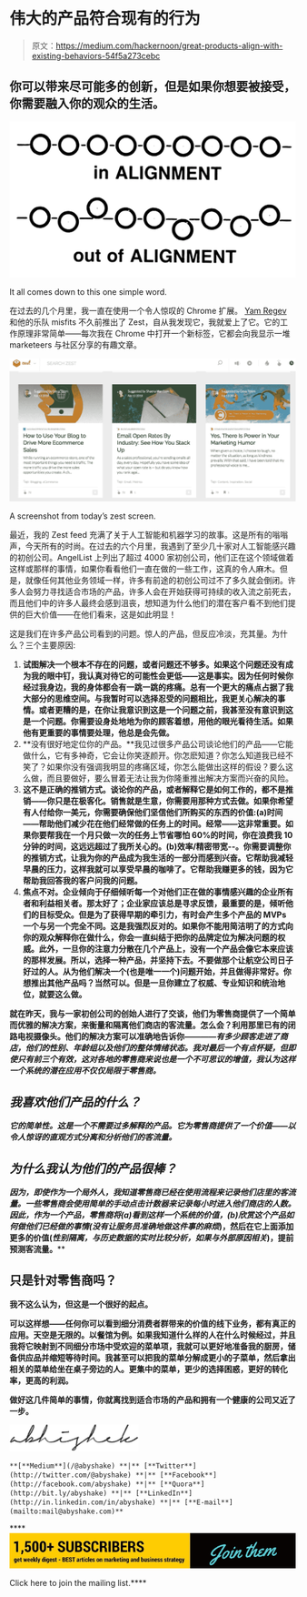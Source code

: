 # 伟大的产品符合现有的行为

> 原文：<https://medium.com/hackernoon/great-products-align-with-existing-behaviors-54f5a273cebc>

## 你可以带来尽可能多的创新，但是如果你想要被接受，你需要融入你的观众的生活。

![](img/303782cf0f91c614739a1fd15a47a8ef.png)

It all comes down to this one simple word.

在过去的几个月里，我一直在使用一个令人惊叹的 Chrome 扩展。 [Yam Regev](https://medium.com/u/cda2e9cf8d4?source=post_page-----54f5a273cebc--------------------------------) 和他的乐队 misfits 不久前推出了 Zest，自从我发现它，我就爱上了它。它的工作原理非常简单——每次我在 Chrome 中打开一个新标签，它都会向我显示一堆 marketeers 与社区分享的有趣文章。

![](img/e99c516763533b6413203c9f0bfa7be6.png)

A screenshot from today’s zest screen.

最近，我的 Zest feed 充满了关于人工智能和机器学习的故事。这是所有的嗡嗡声，今天所有的时尚。在过去的六个月里，我遇到了至少几十家对人工智能感兴趣的初创公司。AngelList 上列出了超过 4000 家初创公司，他们正在这个领域做着这样或那样的事情，如果你看看他们一直在做的一些工作，这真的令人麻木。但是，就像任何其他业务领域一样，许多有前途的初创公司过不了多久就会倒闭。许多人会努力寻找适合市场的产品，许多人会在开始获得可持续的收入流之前死去，而且他们中的许多人最终会感到沮丧，想知道为什么他们的潜在客户看不到他们提供的巨大价值——在他们看来，这是如此明显！

这是我们在许多产品公司看到的问题。惊人的产品，但反应冷淡，充其量。为什么？三个主要原因:

1.  **试图解决一个根本不存在的问题，或者问题还不够多。如果这个问题还没有成为我的眼中钉，我认真对待它的可能性会更低——这是事实。因为任何时候你经过我身边，我的身体都会有一跳一跳的疼痛。总有一个更大的痛点占据了我大部分的思维空间。与我暂时可以选择忍受的问题相比，我更关心解决的事情。或者更糟的是，在你让我意识到这是一个问题之前，我甚至没有意识到这是一个问题。你需要设身处地地为你的顾客着想，用他的眼光看待生活。如果他有更重要的事情要处理，他总是会先做。**
2.  **没有很好地定位你的产品。**我见过很多产品公司谈论他们的产品——它能做什么，它有多神奇，它会让你笑逐颜开。你怎麽知道？你怎么知道我已经不笑了？如果你没有强调我明显的疼痛区域，你怎么能做出这样的假设？要么这么做，而且要做好，要么冒着无法让我为你隆重推出解决方案而兴奋的风险。
3.  **这不是正确的推销方式。**谈论你的产品，或者解释它是如何工作的，都不是推销——你只是在极客化。销售就是生意，你需要用那种方式去做。如果你希望有人付给你一美元，你需要确保他们坚信他们所购买的东西的价值:(a)时间——帮助他们减少花在他们经常做的任务上的时间**。经常——这非常重要。如果你要帮我在一个月只做一次的任务上节省哪怕 60%的时间，你在浪费我 10 分钟的时间，这远远超过了我所关心的。(b)效率/精密带宽--。你需要调整你的推销方式，让我为你的产品成为我生活的一部分而感到兴奋。它帮助我减轻早晨的压力，这样我就可以享受早晨的咖啡了。它帮助我赚更多的钱，因为它帮助我回答我的客户问我的问题。**
4.  ****焦点不对。企业倾向于仔细倾听每一个对他们正在做的事情感兴趣的企业所有者和利益相关者。那太好了；企业家应该总是寻求反馈，最重要的是，倾听他们的目标受众。但是为了获得早期的牵引力，有时会产生多个产品的 MVPs 一个与另一个完全不同。这是我强烈反对的。如果你不能用简洁明了的方式向你的观众解释你在做什么，你会一直纠结于把你的品牌定位为解决问题的权威。此外，一旦你的注意力分散在几个产品上，没有一个产品会像它本来应该的那样发展。所以，选择一种产品，并坚持下去。不要做那个让航空公司日子好过的人。从为他们解决一个(也是唯一一个)问题开始，并且做得非常好。你想推出其他产品吗？当然可以。但是一旦你建立了权威、专业知识和统治地位，就要这么做。****

**就在昨天，我与一家初创公司的创始人进行了交谈，他们为零售商提供了一个简单而优雅的解决方案，来衡量和隔离他们商店的客流量。怎么会？利用那里已有的闭路电视摄像头。他们的解决方案可以准确地告诉你——*——有多少顾客走进了商店，他们的性别、年龄组以及他们的整体情绪状态。*我对最后一个有点怀疑，但即使只有前三个有效，这对各地的零售商来说也是一个不可思议的增值，我认为这样一个系统的潜在应用不仅仅局限于零售商。****

## ***我喜欢他们产品的什么？***

***它的简单性。这是一个不需要过多解释的产品。它为零售商提供了一个价值——以令人惊讶的直观方式分离和分析他们的客流量。***

## ***为什么我认为他们的产品很棒？***

***因为，即使作为一个局外人，我知道零售商已经在使用流程来记录他们店里的客流量。一些零售商会使用简单的手动点击计数器来记录每小时进入他们商店的人数。因此，作为一个产品，零售商将(a)看到这样一个系统的价值，(b)欣赏这个产品如何做他们已经做的事情(没有让服务员准确地做这件事的麻烦*)，然后在它上面添加更多的价值(*性别隔离，与历史数据的实时比较分析，如果与外部原因相关*)，提前预测客流量。****

## ****只是针对零售商吗？****

****我不这么认为，但这是一个很好的起点。****

****可以这样想——任何你可以看到细分消费者群带来的价值的线下业务，都有真正的应用。天空是无限的。以餐馆为例。如果我知道什么样的人在什么时候经过，并且我将它映射到不同细分市场中受欢迎的菜单项，我就可以更好地准备我的厨房，储备供应品并缩短等待时间。我甚至可以把我的菜单分解成更小的子菜单，然后拿出相关的菜单给坐在桌子旁边的人。更集中的菜单，更少的选择困惑，更好的转化率，更高的利润。****

****做好这几件简单的事情，你就离找到适合市场的产品和拥有一个健康的公司又近了一步。****

****![](img/1a004115101bd35464186ee7e693a69d.png)****

```
**[**Medium**](/@abyshake) **|** [**Twitter**](http://twitter.com/@abyshake) **|** [**Facebook**](http://facebook.com/abyshake) **|** [**Quora**](http://bit.ly/abyshake) **|** [**LinkedIn**](http://in.linkedin.com/in/abyshake) **|** [**E-mail**](mailto:mail@abyshake.com)**
```

****[![](img/7ae1f75c4531aebcbb962bef1645ad9e.png)](https://upscri.be/a5ccb9/)

Click here to join the mailing list.****